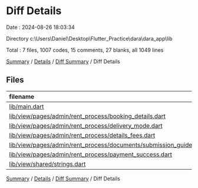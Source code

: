 # Diff Details

Date : 2024-08-26 18:03:34

Directory c:\\Users\\Daniel\\Desktop\\Flutter_Practice\\dara\\dara_app\\lib

Total : 7 files,  1007 codes, 15 comments, 27 blanks, all 1049 lines

[Summary](results.md) / [Details](details.md) / [Diff Summary](diff.md) / Diff Details

## Files
| filename | language | code | comment | blank | total |
| :--- | :--- | ---: | ---: | ---: | ---: |
| [lib/main.dart](/lib/main.dart) | Dart | 2 | 0 | 0 | 2 |
| [lib/view/pages/admin/rent_process/booking_details.dart](/lib/view/pages/admin/rent_process/booking_details.dart) | Dart | 165 | 3 | 2 | 170 |
| [lib/view/pages/admin/rent_process/delivery_mode.dart](/lib/view/pages/admin/rent_process/delivery_mode.dart) | Dart | 308 | 6 | 6 | 320 |
| [lib/view/pages/admin/rent_process/details_fees.dart](/lib/view/pages/admin/rent_process/details_fees.dart) | Dart | 265 | 2 | 7 | 274 |
| [lib/view/pages/admin/rent_process/documents/submission_guide.dart](/lib/view/pages/admin/rent_process/documents/submission_guide.dart) | Dart | 13 | 0 | 3 | 16 |
| [lib/view/pages/admin/rent_process/payment_success.dart](/lib/view/pages/admin/rent_process/payment_success.dart) | Dart | 239 | 2 | 7 | 248 |
| [lib/view/shared/strings.dart](/lib/view/shared/strings.dart) | Dart | 15 | 2 | 2 | 19 |

[Summary](results.md) / [Details](details.md) / [Diff Summary](diff.md) / Diff Details